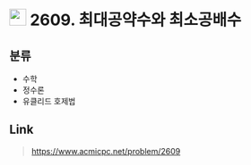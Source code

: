 # <img src="https://d2gd6pc034wcta.cloudfront.net/tier/6.svg" width="30"> 2609. 최대공약수와 최소공배수

## 분류
* 수학
* 정수론
* 유클리드 호제법

## Link
> https://www.acmicpc.net/problem/2609